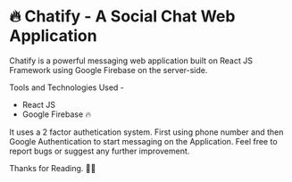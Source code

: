 # 🔥 Chatify -  A Social Chat Web Application
Chatify is a powerful messaging web application built on React JS Framework using Google Firebase on the server-side.

Tools and Technologies Used - 
  * React JS 
  * Google Firebase 🔥

It uses a 2 factor authetication system. First using phone number and then Google Authentication to start messaging on the Application. Feel free to report bugs or suggest any further improvement.

Thanks for Reading. 🙏🏻
